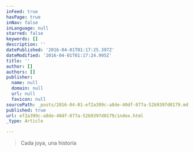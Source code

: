 ```yaml
---
inFeed: true
hasPage: true
inNav: false
inLanguage: null
starred: false
keywords: []
description: ''
datePublished: '2016-04-01T01:17:25.397Z'
dateModified: '2016-04-01T01:17:24.995Z'
title: ''
author: []
authors: []
publisher:
  name: null
  domain: null
  url: null
  favicon: null
sourcePath: _posts/2016-04-01-ef2a399c-a8de-40df-877a-52b9397d0179.md
published: true
url: ef2a399c-a8de-40df-877a-52b9397d0179/index.html
_type: Article

---
```

> Cada joya, una historía